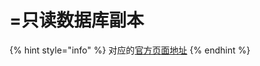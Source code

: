 # =只读数据库副本

{% hint style="info" %}
对应的[官方页面地址](https://contributing.bitwarden.com/architecture/deep-dives/database-replicas)
{% endhint %}
